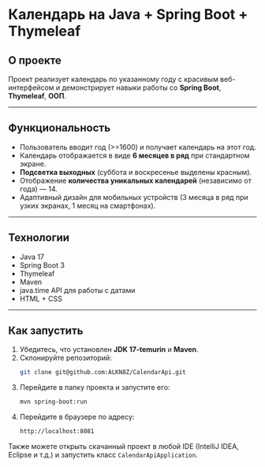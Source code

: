 # Календарь на Java + Spring Boot + Thymeleaf

## О проекте 
Проект реализует календарь по указанному году с красивым веб-интерфейсом и демонстрирует навыки работы со **Spring Boot**, **Thymeleaf**, **ООП**.

---

## Функциональность
- Пользователь вводит год (>=1600) и получает календарь на этот год.
- Календарь отображается в виде **6 месяцев в ряд** при стандартном экране.
- **Подсветка выходных** (суббота и воскресенье выделены красным).
- Отображение **количества уникальных календарей** (независимо от года) — 14.
- Адаптивный дизайн для мобильных устройств (3 месяца в ряд при узких экранах, 1 месяц на смартфонах).

---

## Технологии
- Java 17
- Spring Boot 3
- Thymeleaf
- Maven
- java.time API для работы с датами
- HTML + CSS

---

## Как запустить
1. Убедитесь, что установлен **JDK 17-temurin** и **Maven**.
2. Склонируйте репозиторий:
   ```bash
   git clone git@github.com:ALKN8Z/CalendarApi.git
    ```
3. Перейдите в папку проекта и запустите его:
    ```bash
   mvn spring-boot:run
   ```
4. Перейдите в браузере по адресу:
    ```bash
   http://localhost:8081
   ```
Также можете открыть скачанный проект в любой IDE (IntelliJ IDEA, Eclipse и т.д.) и запустить класс `CalendarApiApplication`.
